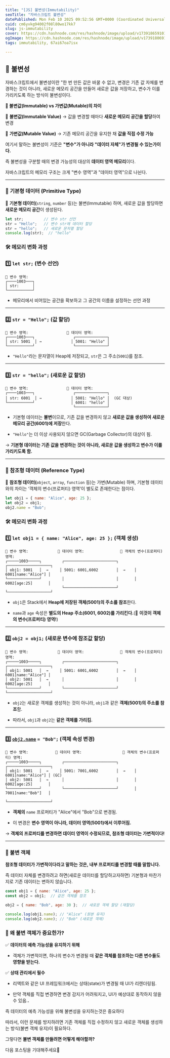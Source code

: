 ```yaml
---
title: "[JS] 불변성(Immutability)"
seoTitle: "자바스크립트 불변성"
datePublished: Mon Feb 10 2025 09:52:56 GMT+0000 (Coordinated Universal Time)
cuid: cm6yvkg94002f08l80wo17kk7
slug: js-immutability
cover: https://cdn.hashnode.com/res/hashnode/image/upload/v1739186591017/69f08c8c-2f81-4188-9c0b-e5087e40b843.png
ogImage: https://cdn.hashnode.com/res/hashnode/image/upload/v1739180691789/e8b9f25a-ffc2-4144-bc2b-bce7d59de03a.png
tags: immutability, 67ai67oa7isx

---
```


## **📌 불변성**

자바스크립트에서 불변성이란 "한 번 만든 값은 바꿀 수 없고, 변경은 기존 값 자체를 변경하는 것이 아니라, 새로운 메모리 공간을 만들어 새로운 값을 저장하고, 변수가 이를 가리키도록 하는 방식이 불변성이다.

**📌 불변값(Immutable) vs 가변값(Mutable)의 차이**

📍 **불변값(Immutable Value)** → 값을 변경할 때마다 **새로운 메모리 공간을 할당**하여 변경

📍 **가변값(Mutable Value)** → 기존 메모리 공간을 유지한 채 **값을 직접 수정 가능**

여기서 말하는 불변성이 기준은 **"변수"가 아니라 "데이터 자체"가 변경될 수 있는가이다.**

즉 불변성을 구분할 때의 변경 가능성의 대상의 **데이터 영역 메모리**이다.

자바스크립트의 메모리 구조는 크게 "변수 영역"과 "데이터 영역"으로 나뉜다.

---

### **📌 기본형 데이터 (Primitive Type)**

📍 **기본형 데이터(**`string`, `number` 등)는 불변(Immutable) 하며, 새로운 값을 할당하면 **새로운 메모리 공간**이 생성된다.

```jsx
let str;         // 변수 str 선언
str = "Hello";   // 변수 str에 데이터 할당
str = "hello";   // 새로운 문자열 할당
console.log(str);  // "hello"
```

### **🛠 메모리 변화 과정**

### **1️⃣** `let str;` (변수 선언)

```plaintext
📌 변수 영역:
┌────1003───┐
│ str:      │  
└───────────┘
```

* 메모리에서 비어있는 공간을 확보하고 그 공간의 이름을 설정하는 선언 과정
    

---

### **2️⃣** `str = "Hello";` (값 할당)

```plaintext
📌 변수 영역:                 📌 데이터 영역:
┌────1003───┐                 ┌──────────────┐
│ str: 5001  │ →             │ 5001: "Hello" │
└───────────┘                 └──────────────┘
```

* `"Hello"`라는 문자열이 Heap에 저장되고, `str`은 그 주소(`5001`)를 참조.
    

---

### **3️⃣** `str = "hello";` (새로운 값 할당)

```plaintext
📌 변수 영역:                 📌 데이터 영역:
┌────1003───┐                 ┌──────────────┐
│ str: 6001  │ →             │ 5001: "Hello" │  (GC 대상)
└───────────┘                │ 6001: "hello" │
                              └──────────────┘
```

* 기본형 데이터는 **불변**이므로, 기존 값을 변경하지 않고 **새로운 값을 생성하여 새로운 메모리 공간(6001)에 저장**한다.
    
* `"Hello"`는 더 이상 사용되지 않으면 GC(Garbage Collector)의 대상이 됨.
    

→ **기본형 데이터는 기존 값을 변경하는 것이 아니라, 새로운 값을 생성하고 변수가 이를 가리키도록 함.**

---

### **📌 참조형 데이터 (Reference Type)**

📍 **참조형 데이터(**`object`, `array`, `function` 등)는 가변(Mutable) 하며, 기본형 데이터와의 차이는 ‘객체의 변수(프로퍼티) 영역’이 별도로 존재한다는 점이다.

```jsx
let obj1 = { name: "Alice", age: 25 };
let obj2 = obj1;
obj2.name = "Bob";
```

### **🛠 메모리 변화 과정**

### **1️⃣** `let obj1 = { name: "Alice", age: 25 };` (객체 생성)

```plaintext
📌 변수 영역:             📌 데이터 영역:                📌 객체의 변수(프로퍼티) 영역:
┌─────1003─────┐         ┌───────────────────────┐        ┌───────────────────┐
│ obj1: 5001   │  →     │ 5001: 6001,6002        │  →    │ 6001[name:"Alice"] │
└──────────────┘         │                       │       │ 6002[age:25]       │
                         └───────────────────────┘        └───────────────────┘
```

* `obj1`은 Stack에서 **Heap에 저장된 객체(5001)의 주소를 참조**한다.
    
* `name`과 `age` 속성은 **별도의 Heap 주소(6001, 6002)를 가리킨다.**(📌 **이것이 객체의 변수(프로퍼티) 영역!**)
    

---

### **2️⃣** `obj2 = obj1;` (새로운 변수에 참조값 할당)

```plaintext
📌 변수 영역:             📌 데이터 영역:                📌 객체의 변수(프로퍼티) 영역:
┌─────1003─────┐         ┌───────────────────────┐        ┌───────────────────┐
│ obj1: 5001   │  →     │ 5001: 6001,6002        │  →    │ 6001[name:"Alice"] │
│ obj2: 5001   │  →      │                       │       │ 6002[age:25]       │
└──────────────┘         └───────────────────────┘        └───────────────────┘
```

* `obj2`는 새로운 객체를 생성하는 것이 아니라, `obj1`과 같은 **객체(5001)의 주소를 참조**함.
    
* 따라서, `obj1`과 `obj2`는 **같은 객체를 가리킴.**
    

---

### **3️⃣** [`obj2.name`](http://obj2.name) `= "Bob";` (객체 속성 변경)

```plaintext
📌 변수 영역:            📌 데이터 영역:                  📌 객체의 변수(프로퍼티) 영역:
┌─────1003─────┐         ┌───────────────────────┐        ┌───────────────────┐
│ obj1: 5001   │  →     │ 5001: 7001,6002        │  →    │ 6001[name:"Alice"] │ (GC)
│ obj2: 5001   │  →      │                       │       │ 6002[age:25]       │
└──────────────┘         └───────────────────────┘       │ 7001[name:"Bob"]   │
                                                          └───────────────────┘
```

* **객체의** `name` 프로퍼티가 "Alice"에서 "Bob"으로 변경됨.
    
* 이 변경은 **변수 영역이 아니라, 데이터 영역(5001)에서 이루어짐.**
    

→ **객체의 프로퍼티를 변경하면 데이터 영역이 수정되므로, 참조형 데이터는 가변적이다!**

---

### **📌 불변 객체**

**참조형 데이터가 가변적이다라고 말하는 것은, 내부 프로퍼티를 변경할 때를 말합니다.**

즉 데이터 자체를 변경하려고 하면(새로운 데이터를 할당하고자하면) 기본형과 마찬가지로 기존 데이터는 변하지 않습니다.

```jsx
const obj1 = { name: "Alice", age: 25 };
const obj2 = obj1;  // 같은 객체를 참조

obj2 = { name: "Bob", age: 30 };  // 새로운 객체 할당 (재할당)

console.log(obj1.name); // "Alice" (원본 유지)
console.log(obj2.name); // "Bob" (새로운 객체)
```

### **📌 왜 불변 객체가 중요한가?**

✅ **데이터의 예측 가능성을 유지하기 위해**

* 객체가 가변적이면, 하나의 변수가 변경될 때 **같은 객체를 참조하는 다른 변수들도 영향을 받는다.**
    

✅ **상태 관리에서 필수**

* 리액트와 같은 UI 프레임워크에서는 상태(state)가 변경될 때 UI가 리렌더링됨.
    
* 만약 객체를 직접 변경하면 변경 감지가 어려워지고, UI가 예상대로 동작하지 않을 수 있음.**.**
    

즉 데이터의 예측 가능성을 위해 불변성을 유지하는것은 중요하다

따라서, 이런 문제를 방지하려면 기존 객체를 직접 수정하지 않고 새로운 객체를 생성하는 방식(불변 객체 유지)이 필요하다.

그렇다면 **불변 객체를 만들려면 어떻게 해야할까?**

다음 포스팅을 기대해주세요🚀